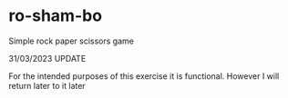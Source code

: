 # ro-sham-bo
Simple rock paper scissors game

31/03/2023 UPDATE

For the intended purposes of this exercise it is functional. However I will return later to it later